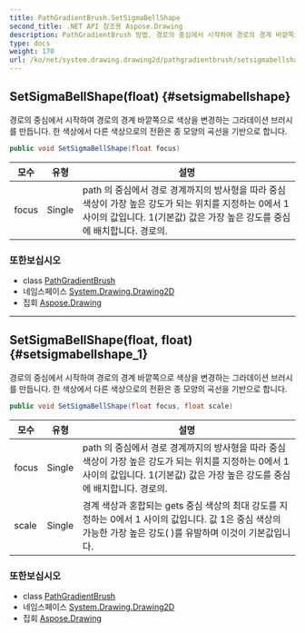 ```yaml
---
title: PathGradientBrush.SetSigmaBellShape
second_title: .NET API 참조용 Aspose.Drawing
description: PathGradientBrush 방법. 경로의 중심에서 시작하여 경로의 경계 바깥쪽으로 색상을 변경하는 그라데이션 브러시를 만듭니다. 한 색상에서 다른 색상으로의 전환은 종 모양의 곡선을 기반으로 합니다.
type: docs
weight: 170
url: /ko/net/system.drawing.drawing2d/pathgradientbrush/setsigmabellshape/
---
```

## SetSigmaBellShape(float) {#setsigmabellshape}

경로의 중심에서 시작하여 경로의 경계 바깥쪽으로 색상을 변경하는 그라데이션 브러시를 만듭니다. 한 색상에서 다른 색상으로의 전환은 종 모양의 곡선을 기반으로 합니다.

```csharp
public void SetSigmaBellShape(float focus)
```

| 모수 | 유형 | 설명 |
| --- | --- | --- |
| focus | Single | path 의 중심에서 경로 경계까지의 방사형을 따라 중심 색상이 가장 높은 강도가 되는 위치를 지정하는 0에서 1 사이의 값입니다. 1(기본값) 값은 가장 높은 강도를 중심에 배치합니다. 경로의. |

### 또한보십시오

* class [PathGradientBrush](../)
* 네임스페이스 [System.Drawing.Drawing2D](../../pathgradientbrush/)
* 집회 [Aspose.Drawing](../../../)

---

## SetSigmaBellShape(float, float) {#setsigmabellshape_1}

경로의 중심에서 시작하여 경로의 경계 바깥쪽으로 색상을 변경하는 그라데이션 브러시를 만듭니다. 한 색상에서 다른 색상으로의 전환은 종 모양의 곡선을 기반으로 합니다.

```csharp
public void SetSigmaBellShape(float focus, float scale)
```

| 모수 | 유형 | 설명 |
| --- | --- | --- |
| focus | Single | path 의 중심에서 경로 경계까지의 방사형을 따라 중심 색상이 가장 높은 강도가 되는 위치를 지정하는 0에서 1 사이의 값입니다. 1(기본값) 값은 가장 높은 강도를 중심에 배치합니다. 경로의. |
| scale | Single | 경계 색상과 혼합되는 gets 중심 색상의 최대 강도를 지정하는 0에서 1 사이의 값입니다. 값 1은 중심 색상의 가능한 가장 높은 강도( )를 유발하며 이것이 기본값입니다. |

### 또한보십시오

* class [PathGradientBrush](../)
* 네임스페이스 [System.Drawing.Drawing2D](../../pathgradientbrush/)
* 집회 [Aspose.Drawing](../../../)


